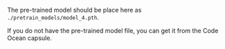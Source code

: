 The pre-trained model should be place here as `./pretrain_models/model_4.pth`. 

If you do not have the pre-trained model file, you can get it from the Code Ocean capsule.
